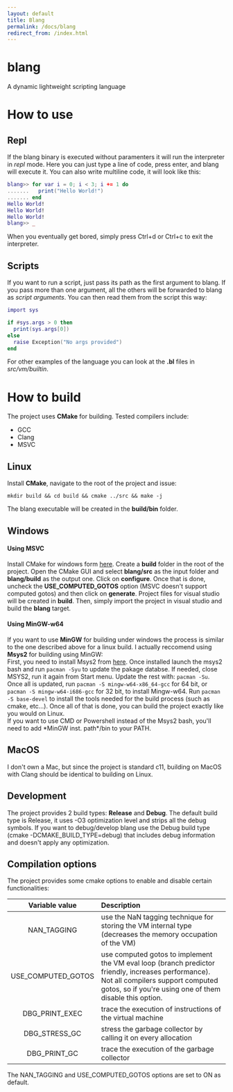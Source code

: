 ```yaml
---
layout: default
title: Blang
permalink: /docs/blang
redirect_from: /index.html
---
```


# blang
A dynamic lightweight scripting language

# How to use
## Repl
If the blang binary is executed without paramenters it will run the interpreter in *repl* mode. Here you can just type a line of code, press enter, and blang will execute it. You can also write multiline code, it will look like this:
```lua
blang>> for var i = 0; i < 3; i += 1 do
.......   print("Hello World!")
....... end
Hello World!
Hello World!
Hello World!
blang>> _
```
When you eventually get bored, simply press Ctrl+d or Ctrl+c to exit the interpreter.

## Scripts
If you want to run a script, just pass its path as the first argument to blang. If you pass more than one argument, all the others will be forwarded to blang as *script arguments*.
You can then read them from the script this way:
```lua
import sys

if #sys.args > 0 then
  print(sys.args[0])
else
  raise Exception("No args provided")
end
```

For other examples of the language you can look at the **.bl** files in *src/vm/builtin*.

# How to build
The project uses **CMake** for building. Tested compilers include:
* GCC
* Clang
* MSVC

## Linux
Install **CMake**, navigate to the root of the project and issue:
```
mkdir build && cd build && cmake ../src && make -j
```
The blang executable will be created in the **build/bin** folder.

## Windows

#### Using MSVC

Install CMake for windows form [here](https://cmake.org/download/). Create a **build** folder in the root of the project. Open the CMake GUI and select **blang/src** as the input folder and **blang/build** as the output one. Click on **configure**. Once that is done, uncheck the **USE_COMPUTED_GOTOS** option (MSVC doesn't support computed gotos) and then click on **generate**. Project files for visual studio will be created in **build**. Then, simply import the project in visual studio and build the **blang** target.

#### Using MinGW-w64

If you want to use **MinGW** for building under windows the process is similar to the one described above for a linux build. I actually reccomend using **Msys2** for building using MinGW: \
First, you need to install Msys2 from [here](http://www.msys2.org/). Once installed launch the msys2 bash and run `pacman -Syu` to update the pakage databse. If needed, close MSYS2, run it again from Start menu. Update the rest with: `pacman -Su`. Once all is updated, run `pacman -S mingw-w64-x86_64-gcc` for 64 bit, or `pacman -S mingw-w64-i686-gcc` for 32 bit, to install Mingw-w64. Run `pacman -S base-devel` to install the tools needed for the build process (such as cmake, etc...). Once all of that is done, you can build the project exactly like you would on Linux. \
If you want to use CMD or Powershell instead of the Msys2 bash, you'll need to add \*MinGW inst. path\*/bin to your PATH.

## MacOS
I don't own a Mac, but since the project is standard c11, building on MacOS with Clang should be identical to building on Linux.

## Development

The project provides 2 build types: **Release** and **Debug**. The default build type is Release, it uses -O3 optimization level and strips all the debug symbols. If you want to debug/develop blang use the Debug build type (cmake -DCMAKE_BUILD_TYPE=debug) that includes debug information and doesn't apply any optimization.

## Compilation options

The project provides some cmake options to enable and disable certain functionalities:

| Variable value   | Description   |
| :--------------: | :------------ |
| NAN_TAGGING        | use the NaN tagging technique for storing the VM internal type (decreases the memory occupation of the VM)
| USE_COMPUTED_GOTOS | use computed gotos to implement the VM eval loop (branch predictor friendly, increases performance). Not all compilers support computed gotos, so if you're using one of them disable this option.
| DBG_PRINT_EXEC     | trace the execution of instructions of the virtual machine |
| DBG_STRESS_GC      | stress the garbage collector by calling it on every allocation |
| DBG_PRINT_GC       | trace the execution of the garbage collector |

The NAN_TAGGING and USE_COMPUTED_GOTOS options are set to ON as default.
